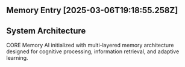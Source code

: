 

## Memory Entry [2025-03-06T19:18:55.258Z]

## System Architecture

CORE Memory AI initialized with multi-layered memory architecture designed for cognitive processing, information retrieval, and adaptive learning.